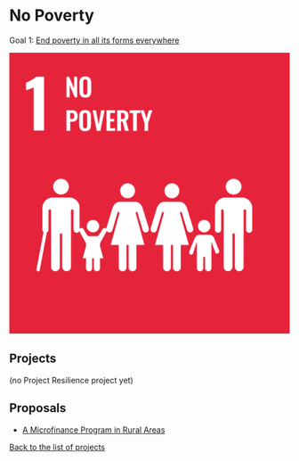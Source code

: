 # No Poverty

Goal 1: [End poverty in all its forms everywhere](https://sdgs.un.org/goals/goal1) 

[![Goal 1](../images/sdgs/E-WEB-Goal-01.png)](https://sdgs.un.org/goals/goal1)

## Projects

(no Project Resilience project yet)

## Proposals

- [A Microfinance Program in Rural Areas](../proposals/microfinance.md)

[Back to the list of projects](../README.md)